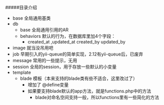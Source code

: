 #####目录介绍 

* base 全局通用基类
* db   
    * base 全局通用引用的AR
    * behaviors 默认的行为，在数据库里加4个字段：
        * created_at ,updated_at created_by updated_by 
* image 就当没吊用吧
* job  早期引入的yii-queue的简单实现，2.12有yii-queue后，已废弃
* message 常用的一些提示，无用
* session 全局的session，用于存放一些默认的小变量
* template 
    * blade 模板（本来支持的blade类有些不适合，这里改过了）
        * 增加了 @define变量
        * 如果要支持blade默认的app方法，就是functions.php中的方法
            * blade对命名空间支持一般，所以functions里有一些简化的方法            
